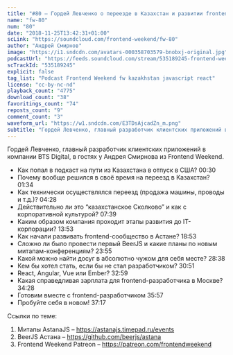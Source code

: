 ```yaml
---
title: "#80 – Гордей Левченко о переезде в Казахстан и развитии frontend-сообщества в Астане"
name: "fw-80"
num: "80"
date: "2018-11-25T13:42:31+01:00"
scLink: "https://soundcloud.com/frontend-weekend/fw-80"
author: "Андрей Смирнов"
image: "https://i1.sndcdn.com/avatars-000358703579-bnobxj-original.jpg"
podcastUrl: "https://feeds.soundcloud.com/stream/535189245-frontend-weekend-fw-80.m4a"
scTrackId: "535189245"
explicit: false
tag_list: "Podcast Frontend Weekend fw kazakhstan javascript react"
license: "cc-by-nc-nd"
playback_count: "4775"
download_count: "38"
favoritings_count: "74"
reposts_count: "9"
comment_count: "3"
waveform_url: "https://w1.sndcdn.com/E3TDsAjcadZn_m.png"
subtitle: "Гордей Левченко, главный разработчик клиентских приложений в компании BTS Digital, в гостях у Андрея Смирнова из Frontend Weekend. "
---
```


Гордей Левченко, главный разработчик клиентских приложений в компании BTS Digital, в гостях у Андрея Смирнова из Frontend Weekend.

- Как попал в подкаст на пути из Казахстана в отпуск в США? <timecode sec="30">00:30</timecode>
- Почему вообще решился в своё время на переезд в Казахстан? <timecode sec="94">01:34</timecode>
- Как технически осуществлялся переезд (продажа машины, проводы и т.д.)? <timecode sec="268">04:28</timecode>
- Действительно ли это “казахстанское Сколково” и как с корпоративной культурой? <timecode sec="459">07:39</timecode>
- Каким образом компания проходит этапы развития до IT-корпорации? <timecode sec="833">13:53</timecode>
- Как начали развивать frontend-сообщество в Астане? <timecode sec="1133">18:53</timecode>
- Сложно ли было провести первый BeerJS и какие планы по новым митапам-конференциям? <timecode sec="1435">23:55</timecode>
- Какой можно найти досуг в абсолютно чужом для себя месте? <timecode sec="1718">28:38</timecode>
- Кем бы хотел стать, если бы не стал разработчиком? <timecode sec="1851">30:51</timecode>
- React, Angular, Vue или Ember? <timecode sec="1979">32:59</timecode>
- Какая справедливая зарплата для frontend-разработчика в Москве? <timecode sec="2068">34:28</timecode>
- Готовим вместе с frontend-разработчиком <timecode sec="2157">35:57</timecode>
- Пробуйте себя в новом! <timecode sec="2237">37:17</timecode>

Ссылки по теме:

1. Митапы AstanaJS – <https://astanajs.timepad.ru/events>
2. BeerJS Астана – <https://github.com/beerjs/astana>
3. Frontend Weekend Patreon – <https://patreon.com/frontendweekend>
